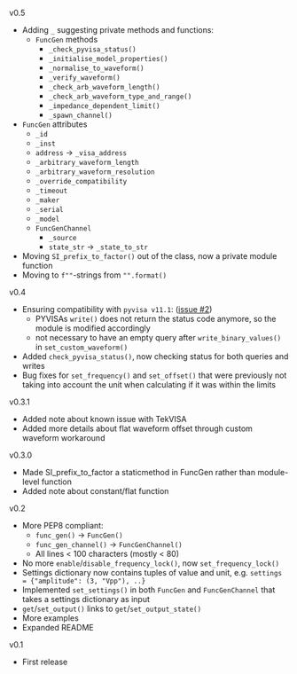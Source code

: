 v0.5
  - Adding `_` suggesting private methods and functions:
    - `FuncGen` methods
      - `_check_pyvisa_status()`
      - `_initialise_model_properties()`
      - `_normalise_to_waveform()`
      - `_verify_waveform()`
      - `_check_arb_waveform_length()`
      - `_check_arb_waveform_type_and_range()`
      - `_impedance_dependent_limit()`
      - `_spawn_channel()`
  - `FuncGen` attributes
      - `_id`
      - `_inst`
      - `address` -> `_visa_address`
      - `_arbitrary_waveform_length`
      - `_arbitrary_waveform_resolution`
      - `_override_compatibility`
      - `_timeout`
      - `_maker`
      - `_serial`
      - `_model`
    - `FuncGenChannel`
      - `_source`
      - `state_str` -> `_state_to_str`
- Moving `SI_prefix_to_factor()` out of the class, now a private module function
- Moving to `f""`-strings from `"".format()`

v0.4
  - Ensuring compatibility with `pyvisa v11.1`: ([issue #2](https://github.com/asvela/tektronix-func-gen/issues/2))
    - PYVISAs `write()` does not return the status code anymore, so the module
      is modified accordingly
    - not necessary to have an empty query after `write_binary_values()`
      in `set_custom_waveform()`
  - Added `check_pyvisa_status()`, now checking status for both queries and writes
  - Bug fixes for `set_frequency()` and `set_offset()` that were previously
    not taking into account the unit when calculating if it was within the limits

v0.3.1
  - Added note about known issue with TekVISA
  - Added more details about flat waveform offset through custom waveform workaround

v0.3.0
  - Made SI_prefix_to_factor a staticmethod in FuncGen rather than module-level function
  - Added note about constant/flat function

v0.2
  - More PEP8 compliant:
    - `func_gen()` -> `FuncGen()`
    - `func_gen_channel()` -> `FuncGenChannel()`
    - All lines < 100 characters (mostly < 80)
  - No more `enable`/`disable_frequency_lock()`, now `set_frequency_lock()`
  - Settings dictionary now contains tuples of value and unit, e.g.
    `settings = {"amplitude": (3, "Vpp"), ..}`
  - Implemented `set_settings()` in both `FuncGen` and `FuncGenChannel` that
    takes a settings dictionary as input
  - `get`/`set_output()` links to `get`/`set_output_state()`
  - More examples
  - Expanded README

v0.1
  - First release
